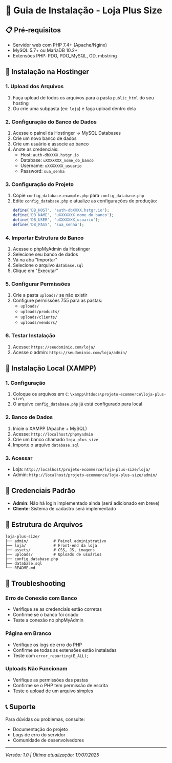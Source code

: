 # 🚀 Guia de Instalação - Loja Plus Size

## 📋 Pré-requisitos
- Servidor web com PHP 7.4+ (Apache/Nginx)
- MySQL 5.7+ ou MariaDB 10.2+
- Extensões PHP: PDO, PDO_MySQL, GD, mbstring

## 🔧 Instalação na Hostinger

### 1. **Upload dos Arquivos**
1. Faça upload de todos os arquivos para a pasta `public_html` do seu hosting
2. Ou crie uma subpasta (ex: `loja`) e faça upload dentro dela

### 2. **Configuração do Banco de Dados**
1. Acesse o painel da Hostinger → MySQL Databases
2. Crie um novo banco de dados
3. Crie um usuário e associe ao banco
4. Anote as credenciais:
   - Host: `auth-dbXXXX.hstgr.io`
   - Database: `uXXXXXXX_nome_do_banco`
   - Username: `uXXXXXXX_usuario`
   - Password: `sua_senha`

### 3. **Configuração do Projeto**
1. Copie `config_database.example.php` para `config_database.php`
2. Edite `config_database.php` e atualize as configurações de produção:
   ```php
   define('DB_HOST', 'auth-dbXXXX.hstgr.io');
   define('DB_NAME', 'uXXXXXXX_nome_do_banco');
   define('DB_USER', 'uXXXXXXX_usuario');
   define('DB_PASS', 'sua_senha');
   ```

### 4. **Importar Estrutura do Banco**
1. Acesse o phpMyAdmin da Hostinger
2. Selecione seu banco de dados
3. Vá na aba "Importar"
4. Selecione o arquivo `database.sql`
5. Clique em "Executar"

### 5. **Configurar Permissões**
1. Crie a pasta `uploads/` se não existir
2. Configure permissões 755 para as pastas:
   - `uploads/`
   - `uploads/products/`
   - `uploads/clients/`
   - `uploads/vendors/`

### 6. **Testar Instalação**
1. Acesse: `https://seudominio.com/loja/`
2. Acesse o admin: `https://seudominio.com/loja/admin/`

## 🔧 Instalação Local (XAMPP)

### 1. **Configuração**
1. Coloque os arquivos em `C:\xampp\htdocs\projeto-ecommerce\loja-plus-size\`
2. O arquivo `config_database.php` já está configurado para local

### 2. **Banco de Dados**
1. Inicie o XAMPP (Apache + MySQL)
2. Acesse: `http://localhost/phpmyadmin`
3. Crie um banco chamado `loja_plus_size`
4. Importe o arquivo `database.sql`

### 3. **Acessar**
- Loja: `http://localhost/projeto-ecommerce/loja-plus-size/loja/`
- Admin: `http://localhost/projeto-ecommerce/loja-plus-size/admin/`

## 🔐 Credenciais Padrão
- **Admin**: Não há login implementado ainda (será adicionado em breve)
- **Cliente**: Sistema de cadastro será implementado

## 📁 Estrutura de Arquivos
```
loja-plus-size/
├── admin/           # Painel administrativo
├── loja/            # Front-end da loja
├── assets/          # CSS, JS, imagens
├── uploads/         # Uploads de usuários
├── config_database.php
├── database.sql
└── README.md
```

## 🚨 Troubleshooting

### Erro de Conexão com Banco
- Verifique se as credenciais estão corretas
- Confirme se o banco foi criado
- Teste a conexão no phpMyAdmin

### Página em Branco
- Verifique os logs de erro do PHP
- Confirme se todas as extensões estão instaladas
- Teste com `error_reporting(E_ALL);`

### Uploads Não Funcionam
- Verifique as permissões das pastas
- Confirme se o PHP tem permissão de escrita
- Teste o upload de um arquivo simples

## 📞 Suporte
Para dúvidas ou problemas, consulte:
- Documentação do projeto
- Logs de erro do servidor
- Comunidade de desenvolvedores

---
*Versão: 1.0 | Última atualização: 17/07/2025* 